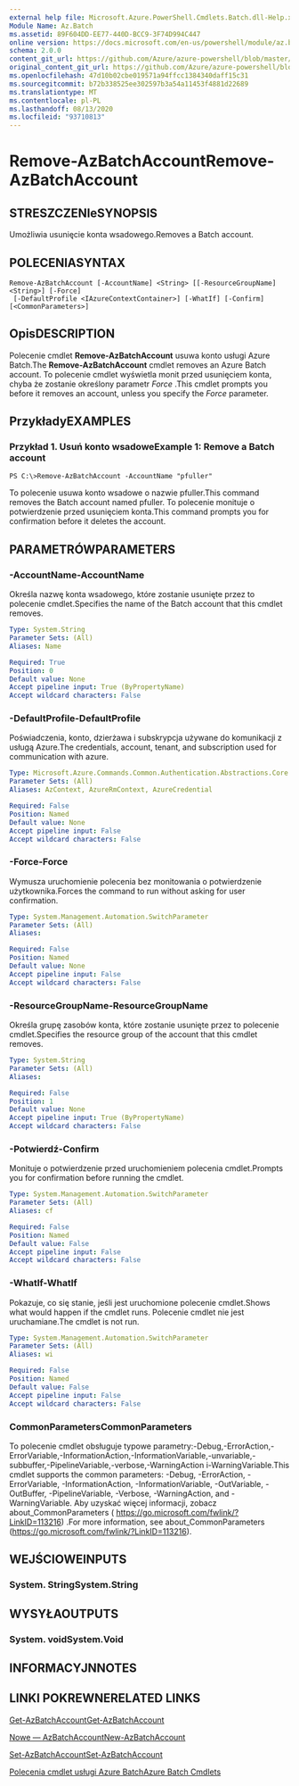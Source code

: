 ```yaml
---
external help file: Microsoft.Azure.PowerShell.Cmdlets.Batch.dll-Help.xml
Module Name: Az.Batch
ms.assetid: 89F604DD-EE77-440D-BCC9-3F74D994C447
online version: https://docs.microsoft.com/en-us/powershell/module/az.batch/remove-azbatchaccount
schema: 2.0.0
content_git_url: https://github.com/Azure/azure-powershell/blob/master/src/Batch/Batch/help/Remove-AzBatchAccount.md
original_content_git_url: https://github.com/Azure/azure-powershell/blob/master/src/Batch/Batch/help/Remove-AzBatchAccount.md
ms.openlocfilehash: 47d10b02cbe019571a94ffcc1384340daff15c31
ms.sourcegitcommit: b72b338525ee302597b3a54a11453f4881d22689
ms.translationtype: MT
ms.contentlocale: pl-PL
ms.lasthandoff: 08/13/2020
ms.locfileid: "93710813"
---
```

# <span data-ttu-id="b203c-101">Remove-AzBatchAccount</span><span class="sxs-lookup"><span data-stu-id="b203c-101">Remove-AzBatchAccount</span></span>

## <span data-ttu-id="b203c-102">STRESZCZENIe</span><span class="sxs-lookup"><span data-stu-id="b203c-102">SYNOPSIS</span></span>
<span data-ttu-id="b203c-103">Umożliwia usunięcie konta wsadowego.</span><span class="sxs-lookup"><span data-stu-id="b203c-103">Removes a Batch account.</span></span>

## <span data-ttu-id="b203c-104">POLECENIA</span><span class="sxs-lookup"><span data-stu-id="b203c-104">SYNTAX</span></span>

```
Remove-AzBatchAccount [-AccountName] <String> [[-ResourceGroupName] <String>] [-Force]
 [-DefaultProfile <IAzureContextContainer>] [-WhatIf] [-Confirm] [<CommonParameters>]
```

## <span data-ttu-id="b203c-105">Opis</span><span class="sxs-lookup"><span data-stu-id="b203c-105">DESCRIPTION</span></span>
<span data-ttu-id="b203c-106">Polecenie cmdlet **Remove-AzBatchAccount** usuwa konto usługi Azure Batch.</span><span class="sxs-lookup"><span data-stu-id="b203c-106">The **Remove-AzBatchAccount** cmdlet removes an Azure Batch account.</span></span>
<span data-ttu-id="b203c-107">To polecenie cmdlet wyświetla monit przed usunięciem konta, chyba że zostanie określony parametr *Force* .</span><span class="sxs-lookup"><span data-stu-id="b203c-107">This cmdlet prompts you before it removes an account, unless you specify the *Force* parameter.</span></span>

## <span data-ttu-id="b203c-108">Przykłady</span><span class="sxs-lookup"><span data-stu-id="b203c-108">EXAMPLES</span></span>

### <span data-ttu-id="b203c-109">Przykład 1. Usuń konto wsadowe</span><span class="sxs-lookup"><span data-stu-id="b203c-109">Example 1: Remove a Batch account</span></span>
```
PS C:\>Remove-AzBatchAccount -AccountName "pfuller"
```

<span data-ttu-id="b203c-110">To polecenie usuwa konto wsadowe o nazwie pfuller.</span><span class="sxs-lookup"><span data-stu-id="b203c-110">This command removes the Batch account named pfuller.</span></span>
<span data-ttu-id="b203c-111">To polecenie monituje o potwierdzenie przed usunięciem konta.</span><span class="sxs-lookup"><span data-stu-id="b203c-111">This command prompts you for confirmation before it deletes the account.</span></span>

## <span data-ttu-id="b203c-112">PARAMETRÓW</span><span class="sxs-lookup"><span data-stu-id="b203c-112">PARAMETERS</span></span>

### <span data-ttu-id="b203c-113">-AccountName</span><span class="sxs-lookup"><span data-stu-id="b203c-113">-AccountName</span></span>
<span data-ttu-id="b203c-114">Określa nazwę konta wsadowego, które zostanie usunięte przez to polecenie cmdlet.</span><span class="sxs-lookup"><span data-stu-id="b203c-114">Specifies the name of the Batch account that this cmdlet removes.</span></span>

```yaml
Type: System.String
Parameter Sets: (All)
Aliases: Name

Required: True
Position: 0
Default value: None
Accept pipeline input: True (ByPropertyName)
Accept wildcard characters: False
```

### <span data-ttu-id="b203c-115">-DefaultProfile</span><span class="sxs-lookup"><span data-stu-id="b203c-115">-DefaultProfile</span></span>
<span data-ttu-id="b203c-116">Poświadczenia, konto, dzierżawa i subskrypcja używane do komunikacji z usługą Azure.</span><span class="sxs-lookup"><span data-stu-id="b203c-116">The credentials, account, tenant, and subscription used for communication with azure.</span></span>

```yaml
Type: Microsoft.Azure.Commands.Common.Authentication.Abstractions.Core.IAzureContextContainer
Parameter Sets: (All)
Aliases: AzContext, AzureRmContext, AzureCredential

Required: False
Position: Named
Default value: None
Accept pipeline input: False
Accept wildcard characters: False
```

### <span data-ttu-id="b203c-117">-Force</span><span class="sxs-lookup"><span data-stu-id="b203c-117">-Force</span></span>
<span data-ttu-id="b203c-118">Wymusza uruchomienie polecenia bez monitowania o potwierdzenie użytkownika.</span><span class="sxs-lookup"><span data-stu-id="b203c-118">Forces the command to run without asking for user confirmation.</span></span>

```yaml
Type: System.Management.Automation.SwitchParameter
Parameter Sets: (All)
Aliases:

Required: False
Position: Named
Default value: None
Accept pipeline input: False
Accept wildcard characters: False
```

### <span data-ttu-id="b203c-119">-ResourceGroupName</span><span class="sxs-lookup"><span data-stu-id="b203c-119">-ResourceGroupName</span></span>
<span data-ttu-id="b203c-120">Określa grupę zasobów konta, które zostanie usunięte przez to polecenie cmdlet.</span><span class="sxs-lookup"><span data-stu-id="b203c-120">Specifies the resource group of the account that this cmdlet removes.</span></span>

```yaml
Type: System.String
Parameter Sets: (All)
Aliases:

Required: False
Position: 1
Default value: None
Accept pipeline input: True (ByPropertyName)
Accept wildcard characters: False
```

### <span data-ttu-id="b203c-121">-Potwierdź</span><span class="sxs-lookup"><span data-stu-id="b203c-121">-Confirm</span></span>
<span data-ttu-id="b203c-122">Monituje o potwierdzenie przed uruchomieniem polecenia cmdlet.</span><span class="sxs-lookup"><span data-stu-id="b203c-122">Prompts you for confirmation before running the cmdlet.</span></span>

```yaml
Type: System.Management.Automation.SwitchParameter
Parameter Sets: (All)
Aliases: cf

Required: False
Position: Named
Default value: False
Accept pipeline input: False
Accept wildcard characters: False
```

### <span data-ttu-id="b203c-123">-WhatIf</span><span class="sxs-lookup"><span data-stu-id="b203c-123">-WhatIf</span></span>
<span data-ttu-id="b203c-124">Pokazuje, co się stanie, jeśli jest uruchomione polecenie cmdlet.</span><span class="sxs-lookup"><span data-stu-id="b203c-124">Shows what would happen if the cmdlet runs.</span></span>
<span data-ttu-id="b203c-125">Polecenie cmdlet nie jest uruchamiane.</span><span class="sxs-lookup"><span data-stu-id="b203c-125">The cmdlet is not run.</span></span>

```yaml
Type: System.Management.Automation.SwitchParameter
Parameter Sets: (All)
Aliases: wi

Required: False
Position: Named
Default value: False
Accept pipeline input: False
Accept wildcard characters: False
```

### <span data-ttu-id="b203c-126">CommonParameters</span><span class="sxs-lookup"><span data-stu-id="b203c-126">CommonParameters</span></span>
<span data-ttu-id="b203c-127">To polecenie cmdlet obsługuje typowe parametry:-Debug,-ErrorAction,-ErrorVariable,-InformationAction,-InformationVariable,-unvariable,-subbuffer,-PipelineVariable,-verbose,-WarningAction i-WarningVariable.</span><span class="sxs-lookup"><span data-stu-id="b203c-127">This cmdlet supports the common parameters: -Debug, -ErrorAction, -ErrorVariable, -InformationAction, -InformationVariable, -OutVariable, -OutBuffer, -PipelineVariable, -Verbose, -WarningAction, and -WarningVariable.</span></span> <span data-ttu-id="b203c-128">Aby uzyskać więcej informacji, zobacz about_CommonParameters ( https://go.microsoft.com/fwlink/?LinkID=113216) .</span><span class="sxs-lookup"><span data-stu-id="b203c-128">For more information, see about_CommonParameters (https://go.microsoft.com/fwlink/?LinkID=113216).</span></span>

## <span data-ttu-id="b203c-129">WEJŚCIOWE</span><span class="sxs-lookup"><span data-stu-id="b203c-129">INPUTS</span></span>

### <span data-ttu-id="b203c-130">System. String</span><span class="sxs-lookup"><span data-stu-id="b203c-130">System.String</span></span>

## <span data-ttu-id="b203c-131">WYSYŁA</span><span class="sxs-lookup"><span data-stu-id="b203c-131">OUTPUTS</span></span>

### <span data-ttu-id="b203c-132">System. void</span><span class="sxs-lookup"><span data-stu-id="b203c-132">System.Void</span></span>

## <span data-ttu-id="b203c-133">INFORMACYJN</span><span class="sxs-lookup"><span data-stu-id="b203c-133">NOTES</span></span>

## <span data-ttu-id="b203c-134">LINKI POKREWNE</span><span class="sxs-lookup"><span data-stu-id="b203c-134">RELATED LINKS</span></span>

[<span data-ttu-id="b203c-135">Get-AzBatchAccount</span><span class="sxs-lookup"><span data-stu-id="b203c-135">Get-AzBatchAccount</span></span>](./Get-AzBatchAccount.md)

[<span data-ttu-id="b203c-136">Nowe — AzBatchAccount</span><span class="sxs-lookup"><span data-stu-id="b203c-136">New-AzBatchAccount</span></span>](./New-AzBatchAccount.md)

[<span data-ttu-id="b203c-137">Set-AzBatchAccount</span><span class="sxs-lookup"><span data-stu-id="b203c-137">Set-AzBatchAccount</span></span>](./Set-AzBatchAccount.md)

[<span data-ttu-id="b203c-138">Polecenia cmdlet usługi Azure Batch</span><span class="sxs-lookup"><span data-stu-id="b203c-138">Azure Batch Cmdlets</span></span>](/powershell/module/az.batch)


